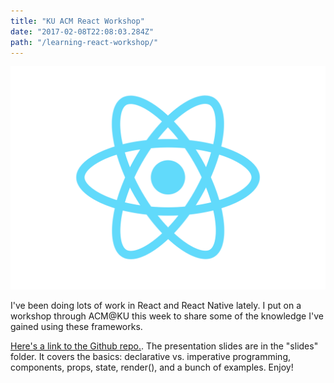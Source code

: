 ```yaml
---
title: "KU ACM React Workshop"
date: "2017-02-08T22:08:03.284Z"
path: "/learning-react-workshop/"
---
```


![](logo.svg)

I've been doing lots of work in React and React Native lately. I put on a workshop through ACM@KU this week to share some of the knowledge I've gained using these frameworks.

[Here's a link to the Github repo.](https://github.com/e-nichols/KU-ACM-Learning-React). The presentation slides are in the "slides" folder. It covers the basics: declarative vs. imperative programming, components, props, state, render(), and a bunch of examples. Enjoy!

